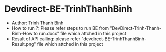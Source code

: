 # Devdirect-BE-TrinhThanhBinh
-	Author: Trinh Thanh Binh
-	How to run ?: Please refer steps to run BE from "DevDirect-Trinh-Thanh-Binh-How to run.docx" file which attched in this project
-	Result of API calling: please refer "devdirect-BE-TrinhThanhBinh-Result.png" file which attched in this project



